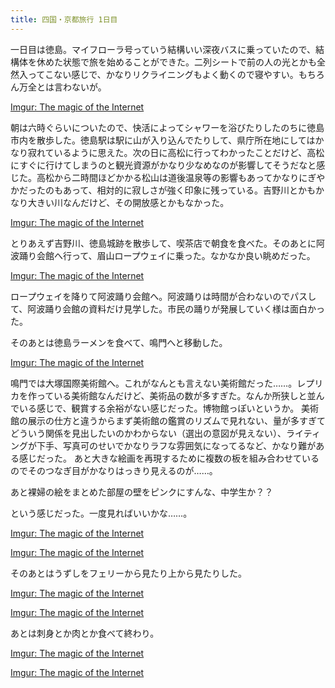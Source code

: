 ```yaml
---
title: 四国・京都旅行 1日目
---
```


一日目は徳島。マイフローラ号っていう結構いい深夜バスに乗っていたので、結構体を休めた状態で旅を始めることができた。二列シートで前の人の光とかも全然入ってこない感じで、かなりリクライニングもよく動くので寝やすい。もちろん万全とは言わないが。

<a href="https://imgur.com/a/yF45zYj" class="embedly-card">Imgur: The magic of the Internet</a>

朝は六時ぐらいについたので、快活によってシャワーを浴びたりしたのちに徳島市内を散歩した。徳島駅は駅に山が入り込んでたりして、県庁所在地にしてはかなり寂れているように思えた。次の日に高松に行ってわかったことだけど、高松にすぐに行けてしまうのと観光資源がかなり少なめなのが影響してそうだなと感じた。高松から二時間ほどかかる松山は道後温泉等の影響もあってかなりにぎやかだったのもあって、相対的に寂しさが強く印象に残っている。吉野川とかもかなり大きい川なんだけど、その開放感とかもなかった。

<a href="https://imgur.com/a/EqrLEY0" class="embedly-card">Imgur: The magic of the Internet</a>

とりあえず吉野川、徳島城跡を散歩して、喫茶店で朝食を食べた。そのあとに阿波踊り会館へ行って、眉山ロープウェイに乗った。なかなか良い眺めだった。

<a href="https://imgur.com/a/Qng9U9g" class="embedly-card">Imgur: The magic of the Internet</a>

ロープウェイを降りて阿波踊り会館へ。阿波踊りは時間が合わないのでパスして、阿波踊り会館の資料だけ見学した。市民の踊りが発展していく様は面白かった。

そのあとは徳島ラーメンを食べて、鳴門へと移動した。

<a href="https://imgur.com/a/oEHXZjj" class="embedly-card">Imgur: The magic of the Internet</a>

鳴門では大塚国際美術館へ。これがなんとも言えない美術館だった……。レプリカを作っている美術館なんだけど、美術品の数が多すぎた。なんか所狭しと並んでいる感じで、観賞する余裕がない感じだった。博物館っぽいというか。
美術館の展示の仕方と違うからまず美術館の鑑賞のリズムで見れない、量が多すぎてどういう関係を見出したいのかわからない（選出の意図が見えない）、ライティングが下手、写真可のせいでかなりラフな雰囲気になってるなど、かなり難がある感じだった。
あと大きな絵画を再現するために複数の板を組み合わせているのでそのつなぎ目がかなりはっきり見えるのが……。

あと裸婦の絵をまとめた部屋の壁をピンクにすんな、中学生か？？

という感じだった。一度見ればいいかな……。

<a href="https://imgur.com/a/IBRM6Nb" class="embedly-card">Imgur: The magic of the Internet</a>

<a href="https://imgur.com/a/22lASqw" class="embedly-card">Imgur: The magic of the Internet</a>

そのあとはうずしをフェリーから見たり上から見たりした。

<a href="https://imgur.com/a/z37FLVa" class="embedly-card">Imgur: The magic of the Internet</a>

<a href="https://imgur.com/a/qH8eWNK" class="embedly-card">Imgur: The magic of the Internet</a>

あとは刺身とか肉とか食べて終わり。

<a href="https://imgur.com/a/KONgBtA" class="embedly-card">Imgur: The magic of the Internet</a>

<a href="https://imgur.com/a/UisRSHw" class="embedly-card">Imgur: The magic of the Internet</a>